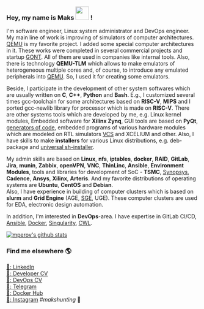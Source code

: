 ### Hey, my name is Maks <img src="https://media.giphy.com/media/hvRJCLFzcasrR4ia7z/giphy.gif" width=35 > !

I'm software engineer, Linux system administrator and DevOps engineer. My main line of work is improving of simulators of computer architectures. [QEMU](https://www.qemu.org/) is my favorite project. I added some special computer architectures in it. These works were completed in several commercial projects and startup [GONT](https://github.com/gontchain/). All of them are used in companies like internal tools. Also, there is technology **QEMU-TLM** which allows to make emulators of heterogeneous multiple cores and, of course, to introduce any emulated peripherals into [QEMU](https://github.com/mperov/diplomaMIPT/blob/master/diploma.pdf). So, I used it for creating some emulators.

Beside, I participate in the development of other system softwares which are usually written on **C**, **C++**, **Python** and **Bash**. E.g., I customized several times gcc-toolchain for some architectures based on **RISC-V**, **MIPS** and I ported gcc-newlib library for processor which is made on **RISC-V**. There are other systems tools which are developed by me, e.g. Linux kernel modules, Embedded software for **Xilinx Zynq**, GUI tools are based on **PyQt**, [generators of code](https://github.com/mperov/generatorConstructionsC), embedded programs of various hardware modules which are modeled on RTL simulators [VCS](https://github.com/mperov/fixSegfaultVCS) and XCELIUM and other.  Also, I have skills to make **installers** for various Linux distributions, e.g. deb-package and [universal sh-installer](https://github.com/mperov/universalInstaller).

My admin skills are based on **Linux**, **nfs**, **iptables**, **docker**, **RAID**, **GitLab**, **Jira**, **munin**, **Zabbix**, **openVPN**, **VNC**, **ThinLinc**, **Ansible**, **Environment Modules**, tools and libraries for development of SoC - **TSMC**, [Synopsys](https://github.com/mperov/fixSegfaultVCS), **Cadence**, **Ansys**, **Xilinx**, **Arteris**.
And my favorite distributions of operating systems are **Ubuntu**, **CentOS** and **Debian**.  
Also, I have experience in building of computer clusters which is based on **slurm** and **Grid Engine** (AGE, [SGE](https://github.com/daimh/sge), UGE). These computer clusters are used for EDA, electronic design automation.

In addition, I'm interested in **DevOps**-area. I have expertise in GitLab CI/CD, [Ansible](https://github.com/mperov/ansible-mipt), [Docker](https://github.com/mperov/telegramInformant), [Singularity](https://docs.sylabs.io/guides/3.10/user-guide/quick_start.html), [CWL](https://www.commonwl.org/).

[![mperov's github stats](https://github-readme-stats.vercel.app/api?username=mperov&count_private=true&show_icons=true)](https://github.com/mperov)

### Find me elsewhere 🌎

[💼: LinkedIn](https://www.linkedin.com/in/mperov) <br>
[💼: Developer CV](https://hh.ru/resume/fdcb1123ff01b2cb510039ed1f656d626c416c) <br>
[💼: DevOps CV](https://hh.ru/resume/f22c3925ff08e39eb80039ed1f45646a63336f) <br>
[:iphone:: Telegram](https://t.me/maksimnp) <br>
[:whale:: Docker Hub](https://hub.docker.com/u/mperov) <br>
[📸: Instagram](https://instagram.com/maksim.n.p)  _#makshunting_ :feet: <br>
